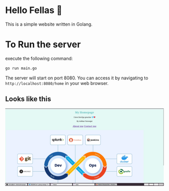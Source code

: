 # Hello Fellas 👋

This is a simple website written in Golang.
# To Run the server

execute the following command:

```bash
go run main.go
```

The server will start on port 8080. You can access it by navigating to `http://localhost:8080/home` in your web browser.

## Looks like this

![Website](static/homepage.png)


